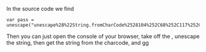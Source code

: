 In the source code we find

```
var pass = unescape("unescape%28%22String.fromCharCode%2528104%252C68%252C117%252C102%252C106%252C100%252C107%252C105%252C49%252C53%252C54%2529%22%29");
```

Then you can just open the console of your browser, take off the \, unescape the string, then get the string from the charcode, and gg

